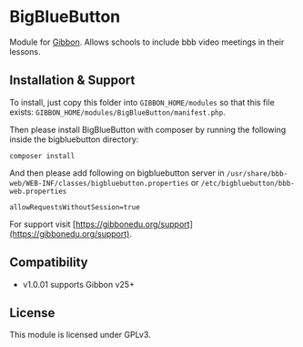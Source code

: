 # BigBlueButton

Module for [Gibbon][gibbon]. Allows schools to include bbb video meetings in their lessons.

[gibbon]: https://gibbonedu.org

## Installation & Support

To install, just copy this folder into `GIBBON_HOME/modules` so that this file
exists: `GIBBON_HOME/modules/BigBlueButton/manifest.php`.

Then please install BigBlueButton with composer by running the following inside the bigbluebutton directory:

`composer install`

And then please add following on bigbluebutton server in `/usr/share/bbb-web/WEB-INF/classes/bigbluebutton.properties` or `/etc/bigbluebutton/bbb-web.properties`

`allowRequestsWithoutSession=true`

For support visit [https://gibbonedu.org/support](https://gibbonedu.org/support).

## Compatibility

* v1.0.01 supports Gibbon v25+

## License

This module is licensed under GPLv3.
